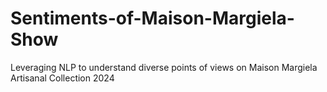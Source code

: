 # Sentiments-of-Maison-Margiela-Show
Leveraging NLP to understand diverse points of views on Maison Margiela Artisanal Collection 2024
